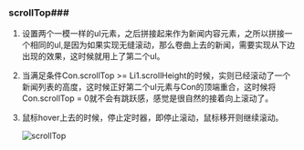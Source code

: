 ### scrollTop###

1. 设置两个一模一样的ul元素，之后拼接起来作为新闻内容元素，之所以拼接一个相同的ul,是因为如果实现无缝滚动，那么卷曲上去的新闻，需要实现从下边出现的效果，这时候就用上了第二个ul。

2. 当满足条件Con.scrollTop >= Li1.scrollHeight的时候，实则已经滚动了一个新闻列表的高度，这时候正好第二个ul元素与Con的顶端重合，这时候将Con.scrollTop = 0就不会有跳跃感，感觉是很自然的接着向上滚动了。

3. 鼠标hover上去的时候，停止定时器，即停止滚动，鼠标移开则继续滚动。

   ![scrollTop](/scrollTop.gif)

